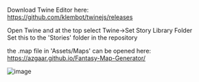 Download Twine Editor here: <br>
https://github.com/klembot/twinejs/releases

Open Twine and at the top select Twine->Set Story Library Folder <br>
Set this to the 'Stories' folder in the repository

the .map file in 'Assets/Maps' can be opened here: <br>
https://azgaar.github.io/Fantasy-Map-Generator/

![image](https://github.com/slate20/Twine_RPG/assets/155096805/27e42004-66b5-4f72-8d0c-6aea6d7466d7)<br><br>

